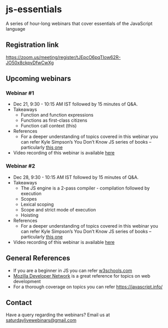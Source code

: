 # js-essentials
A series of hour-long webinars that cover essentials of the JavaScript language

## Registration link
https://zoom.us/meeting/register/tJEpcO6pqTIow62R-JO50x8ckpvDfwCwXg

## Upcoming webinars
### Webinar #1
 * Dec 21, 9:30 - 10:15 AM IST followed by 15 minutes of Q&A.
 * Takeaways
     - Function and function expressions
     - Functions as first-class citizens
     - Function call context (this)
 * References
    - For a deeper understanding of topics covered in this webinar you can refer Kyle Simpson’s You Don’t Know JS series of books – particularly [this one](https://github.com/getify/You-Dont-Know-JS/blob/2nd-ed/objects-classes/README.md)
 * Video recording of this webinar is available [here](https://www.youtube.com/watch?v=D61O7f4C2HA)

### Webinar #2
 * Dec 28, 9:30 - 10:15 AM IST followed by 15 minutes of Q&A.
 * Takeaways
    - The JS engine is a 2-pass compiler - compilation followed by execution
    - Scopes
    - Lexical scoping
    - Scope and strict mode of execution
    - Hoisting
 * References
    - For a deeper understanding of topics covered in this webinar you can refer Kyle Simpson’s You Don’t Know JS series of books – particularly [this one](https://github.com/getify/You-Dont-Know-JS/blob/2nd-ed/scope-closures)
 * Video recording of this webinar is available [here](https://www.youtube.com/watch?v=xhQZmeiLGx8)


## General References
- If you are a beginner in JS you can refer [w3schools.com](https://www.w3schools.com/js/default.asp)
- [Mozilla Developer Network](https://developer.mozilla.org/en-US/) is a great reference for topics on web development
- For a thorough coverage on topics you can refer https://javascript.info/

## Contact
Have a query regarding the webinars? Email us at [saturdaylivewebinars@gmail.com](mailto:saturdaylivewebinars@gmail.com)
